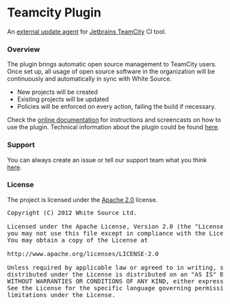Teamcity Plugin
===================

An [external update agent][1] for [Jetbrains TeamCity][2] CI tool.

### Overview 

The plugin brings automatic open source management to TeamCity users.
Once set up, all usage of open source software in the organization will be continuously and automatically in sync with White Source.

* New projects will be created
* Existing projects will be updated
* Policies will be enforced on every action, failing the build if necessary.

Check the [online documentation][3] for instructions and screencasts on how to use the plugin.
Technical information about the plugin could be found [here][6].

### Support
You can always create an issue or tell our support team what you think [here][4].

### License
The project is licensed under the [Apache 2.0][5] license.
<pre>
Copyright (C) 2012 White Source Ltd.

Licensed under the Apache License, Version 2.0 (the "License");
you may not use this file except in compliance with the License.
You may obtain a copy of the License at

http://www.apache.org/licenses/LICENSE-2.0

Unless required by applicable law or agreed to in writing, software
distributed under the License is distributed on an "AS IS" BASIS,
WITHOUT WARRANTIES OR CONDITIONS OF ANY KIND, either express or implied.
See the License for the specific language governing permissions and
limitations under the License.
</pre>

[1]: http://www.github.com/whitesource/agents
[2]: http:/http://www.jetbrains.com/teamcity/
[3]: http://docs.whitesourcesoftware.com/display/serviceDocs/TeamCity+Integration
[4]: mailto:support@whitesourcesoftware.com
[5]: http://www.apache.org/licenses/LICENSE-2.0.html
[6]: http://whitesource.github.com/teamcity-plugin